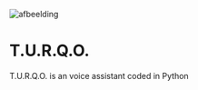 ![afbeelding](https://github.com/DefChris/T.U.R.Q.O./assets/122092248/2afd47c7-ae05-4516-9f7b-91ba30d91ec8)
# T.U.R.Q.O.

T.U.R.Q.O. is an voice assistant coded in Python
